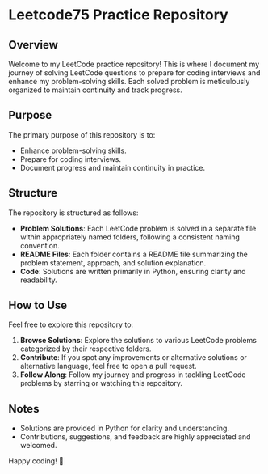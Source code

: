 # Leetcode75 Practice Repository

## Overview
Welcome to my LeetCode practice repository! This is where I document my journey of solving LeetCode questions to prepare for coding interviews and enhance my problem-solving skills. Each solved problem is meticulously organized to maintain continuity and track progress.

## Purpose
The primary purpose of this repository is to:

- Enhance problem-solving skills.
- Prepare for coding interviews.
- Document progress and maintain continuity in practice.

## Structure
The repository is structured as follows:

- **Problem Solutions**: Each LeetCode problem is solved in a separate file within appropriately named folders, following a consistent naming convention.
- **README Files**: Each folder contains a README file summarizing the problem statement, approach, and solution explanation.
- **Code**: Solutions are written primarily in Python, ensuring clarity and readability.

## How to Use
Feel free to explore this repository to:

1. **Browse Solutions**: Explore the solutions to various LeetCode problems categorized by their respective folders.
2. **Contribute**: If you spot any improvements or alternative solutions or alternative language, feel free to open a pull request.
3. **Follow Along**: Follow my journey and progress in tackling LeetCode problems by starring or watching this repository.

## Notes
- Solutions are provided in Python for clarity and understanding.
- Contributions, suggestions, and feedback are highly appreciated and welcomed.

Happy coding! 🚀

